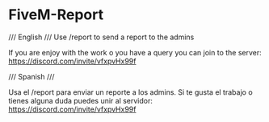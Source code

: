 # FiveM-Report

/// English ///
Use /report to send a report to the admins

If you are enjoy with the work o you have a query you can join to the server: https://discord.com/invite/vfxpvHx99f

/// Spanish ///

Usa el /report para enviar un reporte a los admins.
Si te gusta el trabajo o tienes alguna duda puedes unir al servidor: https://discord.com/invite/vfxpvHx99f
